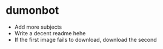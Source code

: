 # dumonbot
- Add more subjects
- Write a decent readme hehe
- If the first image fails to download, download the second

